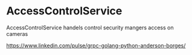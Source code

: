 # AccessControlService

AccessControlService handels control security mangers access on cameras
 

https://www.linkedin.com/pulse/grpc-golang-python-anderson-borges/
